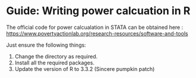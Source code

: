 # Guide: Writing power calcuation in R

The official code for power calcualation in STATA can be obtained here : 
https://www.povertyactionlab.org/research-resources/software-and-tools

Just ensure the following things:

1. Change the directory as required.
2. Install all the required packages.
3. Update the version of R to 3.3.2 (Sincere pumpkin patch)
